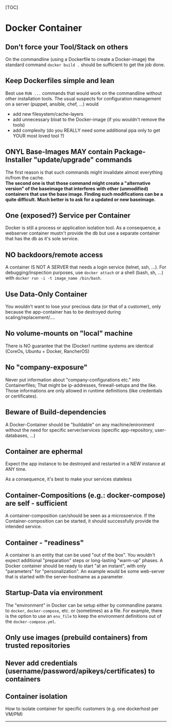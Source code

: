 [TOC]

# Docker Container

## Don't force your Tool/Stack on others

On the commandline (using a Dockerfile to create a Docker-image) the standard command `docker build .` should be sufficient to get the job done.

## Keep Dockerfiles simple and lean

Best use `RUN ...` commands that would work on the commandline without other installation tools. The usual suspects for configuration management on a server  (puppet, ansible, chef, ...) would
- add new filesystem/cache-layers
- add unnecessary bloat to the Docker-image (if you wouldn't remove the tools)
- add complexity (do you REALLY need some additional ppa only to get YOUR most loved tool ?)

## ONYL Base-Images MAY contain Package-Installer "update/upgrade" commands

The first reason is that such commands might invalidate almost everything in/from the cache.  
__The second one is that those command might create a "alternative version" of the baseimage that interferes__ 
__with other (unmodified) containers that use the base image. Finding such modifications can be a quite difficult.__ 
__Much better is to ask for a updated or new baseimage.__

## One (exposed?) Service per Container

Docker is still a process or application isolation tool. As a consequence, a webserver container mustn't provide the db but use a separate container that has the db as it's sole service.

## NO backdoors/remote access

A container IS NOT A SERVER that needs a login service (telnet, ssh, ...). For debugging/inspection purposes, use `docker attach` or a shell (bash, sh, ...) with `docker run -i -t image_name /bin/bash`.

## Use Data-Only Container

You wouldn't want to lose your precious data (or that of a customer), only because the app-container has to be destroyed during scaling/replacement/....

## No volume-mounts on "local" machine

There is NO guarantee that the (Docker) runtime systems are identical (CoreOs, Ubuntu + Docker, RancherOS)

## No "company-exposure"

Never put information about "company-configurations etc." into Containerfiles; That might be ip-addresses, firewall-setups and the like. Those informations are only allowed in runtime definitions (like credentials or certificates).

## Beware of Build-dependencies

A Docker-Container should be "buildable" on any machine/enironment without the need for specific server/services (specific app-repository, user-databases, ...)

## Container are ephermal

Expect the app instance to be destroyed and restarted in a NEW instance at ANY time.

As a consequence, it's best to make your services stateless

## Container-Compositions (e.g.: docker-compose) are self - sufficient

A container-composition can/should be seen as a microsoervice. If the Container-composition can be started, it should successfully provide the intended service.

## Container - "readiness"

A container is an entity that can be used "out of the box". You wouldn't expect additional "preparation" steps or long-lasting "warm-up" phases.
A Docker container should be ready to start "at an instant", with only "parameters" for "personalization". An example would be some web-server that is started with the server-hostname as a parameter.

## Startup-Data via environment

The "environment" in Docker can be setup either by commandline params to `docker`, `docker-compose`, etc. or (sometimes) as a file. For example, there is the option to use an `env_file` to keep the environment definitions out of the `docker-compose.yml`.

## Only use images (prebuild containers) from trusted  repositories

## Never add credentials (username/password/apikeys/certificates) to containers

## Container isolation

How to isolate container for specific customers (e.g. one dockerhost per VM/PM)

---

